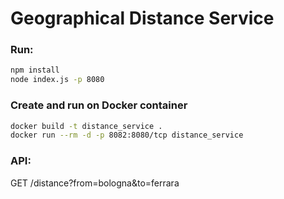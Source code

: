 # Geographical Distance Service

### Run:
```sh
npm install
node index.js -p 8080
```

### Create and run on Docker container
```sh
docker build -t distance_service .
docker run --rm -d -p 8082:8080/tcp distance_service
```

### API:
GET /distance?from=bologna&to=ferrara
